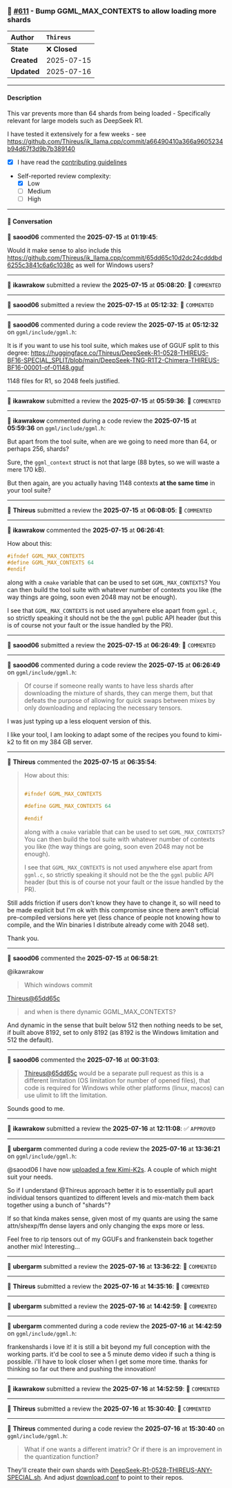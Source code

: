 ### 🔀 [#611](https://github.com/ikawrakow/ik_llama.cpp/pull/611) - Bump GGML_MAX_CONTEXTS to allow loading more shards

| **Author** | `Thireus` |
| :--- | :--- |
| **State** | ❌ **Closed** |
| **Created** | 2025-07-15 |
| **Updated** | 2025-07-16 |

---

#### Description

This var prevents more than 64 shards from being loaded - Specifically relevant for large models such as DeepSeek R1.

I have tested it extensively for a few weeks - see https://github.com/Thireus/ik_llama.cpp/commit/a66490410a366a9605234b94d67f3d9b7b389140

- [x] I have read the [contributing guidelines](https://github.com/ggerganov/llama.cpp/blob/master/CONTRIBUTING.md)
- Self-reported review complexity:
  - [x] Low
  - [ ] Medium
  - [ ] High

---

#### 💬 Conversation

👤 **saood06** commented the **2025-07-15** at **01:19:45**:<br>

Would it make sense to also include this https://github.com/Thireus/ik_llama.cpp/commit/65dd65c10d2dc24cdddbd6255c3841c6a6c1038c as well for Windows users?

---

👤 **ikawrakow** submitted a review the **2025-07-15** at **05:08:20**: 💬 `COMMENTED`

---

👤 **saood06** submitted a review the **2025-07-15** at **05:12:32**: 💬 `COMMENTED`

---

👤 **saood06** commented during a code review the **2025-07-15** at **05:12:32** on `ggml/include/ggml.h`:<br>

It is if you want to use his tool suite, which makes use of GGUF split to this degree: https://huggingface.co/Thireus/DeepSeek-R1-0528-THIREUS-BF16-SPECIAL_SPLIT/blob/main/DeepSeek-TNG-R1T2-Chimera-THIREUS-BF16-00001-of-01148.gguf

1148 files for R1, so 2048 feels justified.

---

👤 **ikawrakow** submitted a review the **2025-07-15** at **05:59:36**: 💬 `COMMENTED`

---

👤 **ikawrakow** commented during a code review the **2025-07-15** at **05:59:36** on `ggml/include/ggml.h`:<br>

But apart from the tool suite, when are we going to need more than 64, or perhaps 256, shards?

Sure, the `ggml_context` struct is not that large (88 bytes, so we will waste a mere 170 kB).

But then again, are you actually having 1148 contexts **at the same time** in your tool suite?

---

👤 **Thireus** submitted a review the **2025-07-15** at **06:08:05**: 💬 `COMMENTED`

---

👤 **ikawrakow** commented the **2025-07-15** at **06:26:41**:<br>

How about this:
```c++
#ifndef GGML_MAX_CONTEXTS
#define GGML_MAX_CONTEXTS 64
#endif
```
along with a `cmake` variable that can be used to set `GGML_MAX_CONTEXTS`? You can then build the tool suite with whatever number of contexts you like (the way things are going, soon even 2048 may not be enough).  

I see that `GGML_MAX_CONTEXTS` is not used anywhere else apart from `ggml.c`, so strictly speaking it should not be the the `ggml` public API header (but this is of course not your fault or the issue handled by the PR).

---

👤 **saood06** submitted a review the **2025-07-15** at **06:26:49**: 💬 `COMMENTED`

---

👤 **saood06** commented during a code review the **2025-07-15** at **06:26:49** on `ggml/include/ggml.h`:<br>

>Of course if someone really wants to have less shards after downloading the mixture of shards, they can merge them, but that defeats the purpose of allowing for quick swaps between mixes by only downloading and replacing the necessary tensors.

I was just typing up a less eloquent version of this.

I like your tool, I am looking to adapt some of the recipes you found to kimi-k2 to fit on my 384 GB server.

---

👤 **Thireus** commented the **2025-07-15** at **06:35:54**:<br>

> How about this:
> 
> ```c++
> 
> #ifndef GGML_MAX_CONTEXTS
> 
> #define GGML_MAX_CONTEXTS 64
> 
> #endif
> 
> ```
> 
> along with a `cmake` variable that can be used to set `GGML_MAX_CONTEXTS`? You can then build the tool suite with whatever number of contexts you like (the way things are going, soon even 2048 may not be enough).  
> 
> 
> 
> I see that `GGML_MAX_CONTEXTS` is not used anywhere else apart from `ggml.c`, so strictly speaking it should not be the the `ggml` public API header (but this is of course not your fault or the issue handled by the PR). 

Still adds friction if users don't know they have to change it, so will need to be made explicit but I'm ok with this compromise since there aren't official pre-compiled versions here yet (less chance of people not knowing how to compile, and the Win binaries I distribute already come with 2048 set).

Thank you.

---

👤 **saood06** commented the **2025-07-15** at **06:58:21**:<br>

@ikawrakow 

>Which windows commit 

[Thireus@65dd65c](https://github.com/Thireus/ik_llama.cpp/commit/65dd65c10d2dc24cdddbd6255c3841c6a6c1038c)

>and when is there dynamic GGML_MAX_CONTEXTS?

And dynamic in the sense that built below 512 then nothing needs to be set, if built above 8192, set to only 8192 (as 8192 is the Windows limitation and 512 the default).

---

👤 **saood06** commented the **2025-07-16** at **00:31:03**:<br>

> [Thireus@65dd65c](https://github.com/Thireus/ik_llama.cpp/commit/65dd65c10d2dc24cdddbd6255c3841c6a6c1038c) would be a separate pull request as this is a different limitation (OS limitation for number of opened files), that code is required for Windows while other platforms (linux, macos) can use ulimit to lift the limitation.

Sounds good to me.

---

👤 **ikawrakow** submitted a review the **2025-07-16** at **12:11:08**: ✅ `APPROVED`

---

👤 **ubergarm** commented during a code review the **2025-07-16** at **13:36:21** on `ggml/include/ggml.h`:<br>

@saood06 I have now [uploaded a few Kimi-K2s](https://huggingface.co/ubergarm/Kimi-K2-Instruct-GGUF). A couple of which might suit your needs.

So if I understand @Thireus approach better it is to essentially pull apart individual tensors quantized to different levels and mix-match them back together using a bunch of "shards"?

If so that kinda makes sense, given most of my quants are using the same attn/shexp/ffn dense layers and only changing the exps more or less.

Feel free to rip tensors out of my GGUFs and frankenstein back together another mix! Interesting...

---

👤 **ubergarm** submitted a review the **2025-07-16** at **13:36:22**: 💬 `COMMENTED`

---

👤 **Thireus** submitted a review the **2025-07-16** at **14:35:16**: 💬 `COMMENTED`

---

👤 **ubergarm** submitted a review the **2025-07-16** at **14:42:59**: 💬 `COMMENTED`

---

👤 **ubergarm** commented during a code review the **2025-07-16** at **14:42:59** on `ggml/include/ggml.h`:<br>

frankenshards i love it! it is still a bit beyond my full conception with the working parts. it'd be cool to see a 5 minute demo video if such a thing is possible. i'll have to look closer when I get some more time. thanks for thinking so far out there and pushing the innovation!

---

👤 **ikawrakow** submitted a review the **2025-07-16** at **14:52:59**: 💬 `COMMENTED`

---

👤 **Thireus** submitted a review the **2025-07-16** at **15:30:40**: 💬 `COMMENTED`

---

👤 **Thireus** commented during a code review the **2025-07-16** at **15:30:40** on `ggml/include/ggml.h`:<br>

> What if one wants a different imatrix? Or if there is an improvement in the quantization function?

They'll create their own shards with [DeepSeek-R1-0528-THIREUS-ANY-SPECIAL.sh](https://github.com/Thireus/GGUF-Tool-Suite/blob/main/models/DeepSeek-R1-0528/DeepSeek-R1-0528-THIREUS-ANY-SPECIAL.sh). And adjust [download.conf](https://github.com/Thireus/GGUF-Tool-Suite/blob/main/models/DeepSeek-R1-0528/download.conf) to point to their repos.